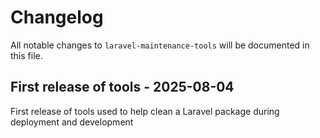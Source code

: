 # Changelog

All notable changes to `laravel-maintenance-tools` will be documented in this file.

## First release of tools - 2025-08-04

First release of tools used to help clean a Laravel package during deployment and development
